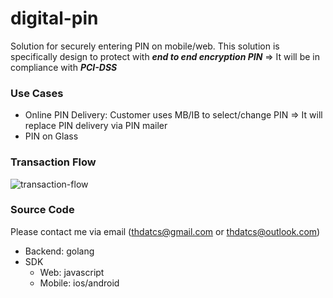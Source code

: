 # digital-pin
Solution for securely entering PIN on mobile/web. This solution is specifically design to protect with ***end to end encryption PIN*** => It will be in compliance with ***PCI-DSS***

### Use Cases
- Online PIN Delivery: Customer uses MB/IB to select/change PIN => It will replace PIN delivery via PIN mailer
- PIN on Glass

### Transaction Flow
![transaction-flow](https://user-images.githubusercontent.com/6086297/62594291-3e6f4c80-b904-11e9-8a55-03d30d96e0d1.png)

### Source Code
Please contact me via email (thdatcs@gmail.com or thdatcs@outlook.com)
- Backend: golang
- SDK
  - Web: javascript
  - Mobile: ios/android
